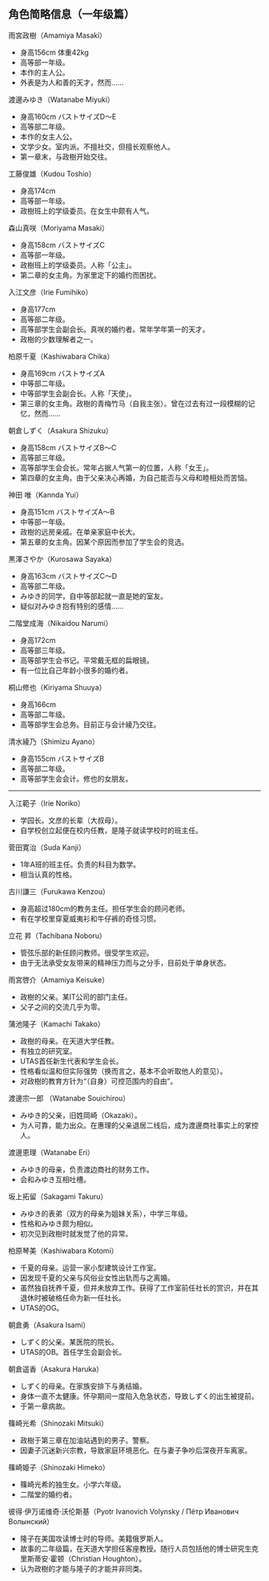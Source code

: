 ## 角色简略信息（一年级篇）

雨宮政樹（Amamiya Masaki）

* 身高156cm 体重42kg
* 高等部一年级。
* 本作的主人公。
* 外表是为人和善的天才，然而……

渡邊みゆき（Watanabe Miyuki）

* 身高160cm バストサイズD～E
* 高等部二年级。
* 本作的女主人公。
* 文学少女。室内派。不擅社交，但擅长观察他人。
* 第一章末，与政樹开始交往。

工藤俊雄（Kudou Toshio）

* 身高174cm
* 高等部一年级。
* 政樹班上的学级委员。在女生中颇有人气。

森山真咲（Moriyama Masaki）

* 身高158cm バストサイズC
* 高等部一年级。
* 政樹班上的学级委员。人称「公主」。
* 第二章的女主角。为家里定下的婚约而困扰。

入江文彦（Irie Fumihiko）

* 身高177cm
* 高等部二年级。
* 高等部学生会副会长。真咲的婚约者。常年学年第一的天才。
* 政樹的少数理解者之一。

柏原千夏（Kashiwabara Chika）

* 身高169cm バストサイズA
* 中等部二年级。
* 中等部学生会副会长。人称「天使」。
* 第三章的女主角。政樹的青梅竹马（自我主张）。曾在过去有过一段模糊的记忆，然而……

朝倉しずく（Asakura Shizuku）

* 身高158cm バストサイズB～C
* 高等部三年级。
* 高等部学生会会长。常年占据人气第一的位置，人称「女王」。
* 第四章的女主角。由于父亲决心再婚，为自己能否与义母和睦相处而苦恼。

神田 唯（Kannda Yui）

* 身高151cm バストサイズA～B
* 中等部一年级。
* 政樹的远房亲戚。在单亲家庭中长大。
* 第五章的女主角。因某个原因而参加了学生会的竞选。

黒澤さやか（Kurosawa Sayaka）

* 身高163cm バストサイズC～D
* 高等部二年级。
* みゆき的同学，自中等部起就一直是她的室友。
* 疑似对みゆき抱有特别的感情……

二階堂成海（Nikaidou Narumi）

* 身高172cm
* 高等部三年级。
* 高等部学生会书记。平常戴无框的扁眼镜。
* 有一位比自己年龄小很多的婚约者。

桐山修也（Kiriyama Shuuya）

* 身高166cm
* 高等部二年级。
* 高等部学生会总务。目前正与会计綾乃交往。

清水綾乃（Shimizu Ayano）

* 身高155cm バストサイズB
* 高等部二年级。
* 高等部学生会会计。修也的女朋友。

***

入江範子（Irie Noriko）

* 学园长。文彦的长辈（大叔母）。
* 自学校创立起便在校内任教，是隆子就读学校时的班主任。

菅田寛治（Suda Kanji）

* 1年A班的班主任。负责的科目为数学。
* 相当认真的性格。

古川謙三（Furukawa Kenzou）

* 身高超过180cm的教务主任。担任学生会的顾问老师。
* 有在学校里穿夏威夷衫和牛仔裤的奇怪习惯。

立花 昇（Tachibana Noboru）

* 管弦乐部的新任顾问教师。很受学生欢迎。
* 由于无法承受女友带来的精神压力而与之分手，目前处于单身状态。

雨宮啓介（Amamiya Keisuke）

* 政樹的父亲。某IT公司的部门主任。
* 父子之间的交流几乎为零。

蒲池隆子（Kamachi Takako）

* 政樹的母亲。在天道大学任教。
* 有独立的研究室。
* UTAS首任新生代表和学生会长。
* 性格看似温和但实际强势（换而言之，基本不会听取他人的意见）。
* 对政樹的教育方针为“（自身）可控范围内的自由”。

渡邊宗一郎 （Watanabe Souichirou）

* みゆき的父亲，旧姓岡崎（Okazaki）。
* 为人可靠，能力出众。在惠理的父亲退居二线后，成为渡邊商社事实上的掌控人。

渡邊恵理（Watanabe Eri）

* みゆき的母亲，负责渡边商社的财务工作。
* 会和みゆき互相吐槽。

坂上拓留（Sakagami Takuru）

* みゆき的表弟（双方的母亲为姐妹关系），中学三年级。
* 性格和みゆき颇为相似。
* 初次见到政樹时就发觉了他的异常。

柏原琴美（Kashiwabara Kotomi）

* 千夏的母亲。运营一家小型建筑设计工作室。
* 因发现千夏的父亲与风俗业女性出轨而与之离婚。
* 虽然独自抚养千夏，但并未放弃工作。获得了工作室前任社长的赏识，并在其退休时被破格任命为新一任社长。
* UTAS的OG。

朝倉勇（Asakura Isami）

* しずく的父亲。某医院的院长。
* UTAS的OB。首任学生会副会长。

朝倉遥香（Asakura Haruka）

* しずく的母亲。在家族安排下与勇结婚。
* 身体一直不太健康。怀孕期间一度陷入危急状态，导致しずく的出生被提前。
* 于第一章病故。

篠崎光希（Shinozaki Mitsuki）

* 政樹于第三章在加油站遇到的男子。警察。
* 因妻子沉迷新兴宗教，导致家庭环境恶化。在与妻子争吵后深夜开车离家。

篠崎姫子（Shinozaki Himeko）

* 篠崎光希的独生女。小学六年级。
* 二階堂的婚约者。

彼得·伊万诺维奇·沃伦斯基（Pyotr Ivanovich Volynsky / Пётр Иванович Волынский）

* 隆子在美国攻读博士时的导师。美籍俄罗斯人。
* 故事的二年级篇，在天道大学担任客座教授。随行人员包括他的博士研究生克里斯蒂安·霍顿（Christian Houghton）。
* 认为政樹的才能与隆子的才能并非同类。
